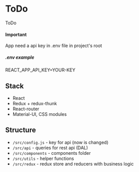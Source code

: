# ToDo

ToDo

#### Important

App need a api key in .env file in project's root

##### .env example

REACT_APP_API_KEY=YOUR-KEY

## Stack

- React
- Redux + redux-thunk
- React-router
- Material-UI, CSS modules

## Structure

- `/src/config.js` - key for api (now is changed)
- `/src/api` - queries for rest api (DAL)
- `/src/components` - components folder
- `/src/utils` - helper functions
- `/src/redux` - redux store and reducers with business logic

